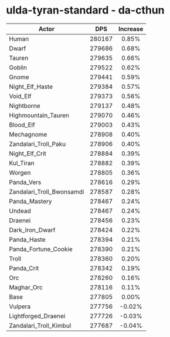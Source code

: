 # ulda-tyran-standard - da-cthun
| Actor | DPS | Increase |
|---|:---:|:---:|
|Human|280167|0.85%|
|Dwarf|279686|0.68%|
|Tauren|279635|0.66%|
|Goblin|279522|0.62%|
|Gnome|279441|0.59%|
|Night_Elf_Haste|279384|0.57%|
|Void_Elf|279373|0.56%|
|Nightborne|279137|0.48%|
|Highmountain_Tauren|279070|0.46%|
|Blood_Elf|279003|0.43%|
|Mechagnome|278908|0.40%|
|Zandalari_Troll_Paku|278906|0.40%|
|Night_Elf_Crit|278884|0.39%|
|Kul_Tiran|278882|0.39%|
|Worgen|278805|0.36%|
|Panda_Vers|278616|0.29%|
|Zandalari_Troll_Bwonsamdi|278587|0.28%|
|Panda_Mastery|278467|0.24%|
|Undead|278467|0.24%|
|Draenei|278456|0.23%|
|Dark_Iron_Dwarf|278424|0.22%|
|Panda_Haste|278394|0.21%|
|Panda_Fortune_Cookie|278390|0.21%|
|Troll|278360|0.20%|
|Panda_Crit|278342|0.19%|
|Orc|278260|0.16%|
|Maghar_Orc|278116|0.11%|
|Base|277805|0.00%|
|Vulpera|277756|-0.02%|
|Lightforged_Draenei|277726|-0.03%|
|Zandalari_Troll_Kimbul|277687|-0.04%|
